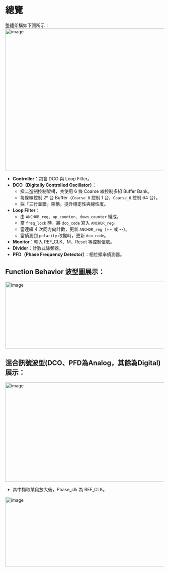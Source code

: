 # 總覽

整體架構如下圖所示：
<img width="1073" height="452" alt="image" src="https://github.com/user-attachments/assets/8f3307d7-dd73-4723-8861-0fdfec6e7b00" />

- **Controller**：包含 DCO 與 Loop Filter。
- **DCO（Digitally Controlled Oscillator）**：
  - 採二進制控制架構，共使用 6 條 Coarse 線控制多組 Buffer Bank。
  - 每條線控制 2ⁿ 台 Buffer（`Coarse_0` 控制 1 台，`Coarse_6` 控制 64 台）。
  - 採「三行並聯」架構，提升穩定性與線性度。
- **Loop Filter**：
  - 由 `ANCHOR_reg`、`up_counter`、`down_counter` 組成。
  - 當 `freq_lock` 時，將 `dco_code` 寫入 `ANCHOR_reg`。
  - 當連續 4 次同方向計數，更新 `ANCHOR_reg`（++ 或 --）。
  - 當偵測到 `polarity` 改變時，更新 `dco_code`。
- **Monitor**：輸入 REF_CLK、M、Reset 等控制信號。
- **Divider**：計數式除頻器。
- **PFD（Phase Frequency Detector）**：相位頻率偵測器。

## Function Behavior 波型圖展示：
<img width="1136" height="212" alt="image" src="https://github.com/user-attachments/assets/7f6a9cef-8cc2-48db-ac5c-04217ce6dfdd" />

## 混合訊號波型(DCO、PFD為Analog，其餘為Digital)展示：
<img width="1203" height="315" alt="image" src="https://github.com/user-attachments/assets/0fb90241-b521-4aeb-92e1-2bd1f54948c1" />

- 其中擷取某段放大後，Phase_clk 為 REF_CLK。
<img width="1149" height="221" alt="image" src="https://github.com/user-attachments/assets/7fe5ab6c-d175-497b-8a70-94e50b9b80f0" />

